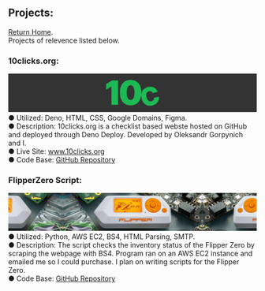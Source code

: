 ## Projects:
<a href="https://www.bdeweesevans.com">Return Home</a>.<br>
Projects of relevence listed below.

### 10clicks.org:<br>
![image of 10c banner.](assets/images/10cbanner.jpg)<br>
● Utilized: Deno, HTML, CSS, Google Domains, Figma.<br>
● Description: 10clicks.org is a checklist based webste hosted on GitHub and deployed through Deno Deploy. Developed by Oleksandr Gorpynich and I.<br>
● Live Site: <a href="https://www.10clicks.org" target="_blank" rel="noopener noreferrer">www.10clicks.org</a><br>
● Code Base: <a href="https://www.github.com/bdeweesevans/10clicks.org" target="_blank" rel="noopener noreferrer">GitHub Repository</a>

### FlipperZero Script:<br>
![image of flipper banner.](assets/images/flipperbanner.jpg)<br>
● Utilized: Python, AWS EC2, BS4, HTML Parsing, SMTP.<br>
● Description: The script checks the inventory status of the Flipper Zero by scraping the webpage with BS4. Program ran on an AWS EC2 instance and emailed me so I could purchase. I plan on writing scripts for the Flipper Zero.<br>
● Code Base: <a href="https://www.github.com/bdeweesevans/FlipperZero.org" target="_blank" rel="noopener noreferrer">GitHub Repository</a>


